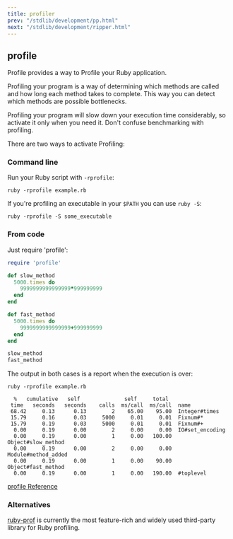 ```yaml
---
title: profiler
prev: "/stdlib/development/pp.html"
next: "/stdlib/development/ripper.html"
---
```


## profile[](#profile)



Profile provides a way to Profile your Ruby application.

Profiling your program is a way of determining which methods are called
and how long each method takes to complete. This way you can detect
which methods are possible bottlenecks.

Profiling your program will slow down your execution time considerably,
so activate it only when you need it. Don't confuse benchmarking with
profiling.

There are two ways to activate Profiling:

### Command line[](#command-line)

Run your Ruby script with `-rprofile`: 

```
ruby -rprofile example.rb
```

If you're profiling an executable in your `$PATH` you can use `ruby
-S`: 

```
ruby -rprofile -S some_executable
```

### From code[](#from-code)

Just require 'profile': 

```ruby
require 'profile'

def slow_method
  5000.times do
    9999999999999999*999999999
  end
end

def fast_method
  5000.times do
    9999999999999999+999999999
  end
end

slow_method
fast_method
```

The output in both cases is a report when the execution is over:


```
ruby -rprofile example.rb

  %   cumulative   self              self     total
 time   seconds   seconds    calls  ms/call  ms/call  name
 68.42     0.13      0.13        2    65.00    95.00  Integer#times
 15.79     0.16      0.03     5000     0.01     0.01  Fixnum#*
 15.79     0.19      0.03     5000     0.01     0.01  Fixnum#+
  0.00     0.19      0.00        2     0.00     0.00  IO#set_encoding
  0.00     0.19      0.00        1     0.00   100.00  Object#slow_method
  0.00     0.19      0.00        2     0.00     0.00  Module#method_added
  0.00     0.19      0.00        1     0.00    90.00  Object#fast_method
  0.00     0.19      0.00        1     0.00   190.00  #toplevel
```

<a
href='https://ruby-doc.org/stdlib-2.6/libdoc/profiler/rdoc/Profiler__.html'
class='ruby-doc remote' target='_blank'>profile Reference</a>



### Alternatives[](#alternatives)

<a href='https://github.com/ruby-prof/ruby-prof' class='remote'
target='_blank'>ruby-prof</a> is currently the most feature-rich and
widely used third-party library for Ruby profiling.

